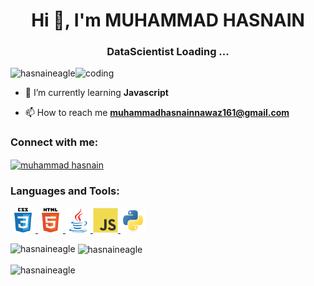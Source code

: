<h1 align="center">Hi 👋, I'm MUHAMMAD HASNAIN</h1>
<h3 align="center">DataScientist Loading ...</h3>
<img align="right" alt="coding" width="400" src="https://user-images.githubusercontent.com/55389276/140866485-8fb1c876-9a8f-4d6a-98dc-08c4981eaf70.gif">
<p align="left"> <img src="https://komarev.com/ghpvc/?username=hasnaineagle&label=Profile%20views&color=0e75b6&style=flat" alt="hasnaineagle" /> </p>

- 🌱 I’m currently learning **Javascript**

- 📫 How to reach me **muhammadhasnainnawaz161@gmail.com**

<h3 align="left">Connect with me:</h3>
<p align="left">
<a href="https://linkedin.com/in/muhammad hasnain" target="blank"><img align="center" src="https://raw.githubusercontent.com/rahuldkjain/github-profile-readme-generator/master/src/images/icons/Social/linked-in-alt.svg" alt="muhammad hasnain" height="30" width="40" /></a>
</p>

<h3 align="left">Languages and Tools:</h3>
<p align="left"> <a href="https://www.w3schools.com/css/" target="_blank" rel="noreferrer"> <img src="https://raw.githubusercontent.com/devicons/devicon/master/icons/css3/css3-original-wordmark.svg" alt="css3" width="40" height="40"/> </a> <a href="https://www.w3.org/html/" target="_blank" rel="noreferrer"> <img src="https://raw.githubusercontent.com/devicons/devicon/master/icons/html5/html5-original-wordmark.svg" alt="html5" width="40" height="40"/> </a> <a href="https://www.java.com" target="_blank" rel="noreferrer"> <img src="https://raw.githubusercontent.com/devicons/devicon/master/icons/java/java-original.svg" alt="java" width="40" height="40"/> </a> <a href="https://developer.mozilla.org/en-US/docs/Web/JavaScript" target="_blank" rel="noreferrer"> <img src="https://raw.githubusercontent.com/devicons/devicon/master/icons/javascript/javascript-original.svg" alt="javascript" width="40" height="40"/> </a> <a href="https://www.python.org" target="_blank" rel="noreferrer"> <img src="https://raw.githubusercontent.com/devicons/devicon/master/icons/python/python-original.svg" alt="python" width="40" height="40"/> </a> </p>

<p><img align="left" src="https://github-readme-stats.vercel.app/api/top-langs?username=hasnaineagle&show_icons=true&locale=en&layout=compact" alt="hasnaineagle" /></p>

<p>&nbsp;<img align="center" src="https://github-readme-stats.vercel.app/api?username=hasnaineagle&show_icons=true&locale=en" alt="hasnaineagle" /></p>

<p><img align="center" src="https://github-readme-streak-stats.herokuapp.com/?user=hasnaineagle&" alt="hasnaineagle" /></p>
